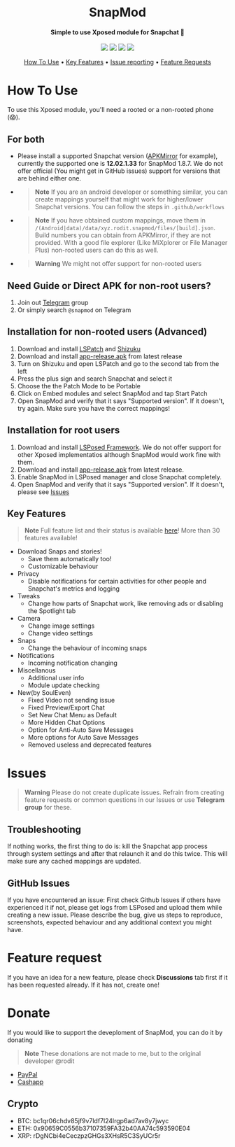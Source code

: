 <h1 align="center">
  <br>
  SnapMod
  <br>
</h1>

<h4 align="center">Simple to use Xposed module for Snapchat 👻</h4>

<p align="center">
  <a href="https://github.com/RevealedSoulEven/Snapmod-new/releases">
    <img src="https://img.shields.io/github/v/release/RevealedSoulEven/Snapmod-new?style=for-the-badge"></a>
  <a href="https://github.com/RevealedSoulEven/Snapmod-new/releases"><img src="https://img.shields.io/github/downloads/RevealedSoulEven/Snapmod-new/total?style=for-the-badge"></a>
  <a href="https://github.com/RevealedSoulEven/Snapmod-new/stargazers">
    <img src="https://img.shields.io/github/stars/RevealedSoulEven/Snapmod-new?style=for-the-badge"></a>
  <a href="#donate">
    <img src="https://img.shields.io/badge/$-donate-ff69b4.svg?maxAge=2592000&amp;style=for-the-badge">
  </a>
</p>

<p align="center">
  <a href="#how-to-use">How To Use</a> •
  <a href="#key-features">Key Features</a> •
  <a href="#issues">Issue reporting</a> •
  <a href="#feature-request">Feature Requests</a>
</p>


# How To Use

To use this Xposed module, you'll need a rooted or a non-rooted phone (😱). 

## For both
* Please install a supported Snapchat version ([APKMirror](https://www.apkmirror.com/apk/snap-inc/snapchat/snapchat-12-02-1-33-release/snapchat-12-02-1-33-2-android-apk-download/) for example), currently the supported one is **12.02.1.33** for SnapMod 1.8.7. We do not offer official (You might get in GitHub issues) support for versions that are behind either one.
* > **Note** If you are an android developer or something similar, you can create mappings yourself that might work for higher/lower Snapchat versions. You can follow the steps in `.github/workflows`
* > **Note** If you have obtained custom mappings, move them in `/(Android|data)/data/xyz.rodit.snapmod/files/[build].json`. Build numbers you can obtain from APKMirror, if they are not provided. With a good file explorer (Like MiXplorer or File Manager Plus) non-rooted users can do this as well.

* > **Warning** We might not offer support for non-rooted users


## Need Guide or Direct APK for non-root users?
1. Join out [Telegram](https://t.me/snapmod) group
2. Or simply search ```@snapmod``` on Telegram

## Installation for non-rooted users (Advanced)
1. Download and install [LSPatch](https://github.com/LSPosed/LSPatch) and [Shizuku](https://github.com/RikkaApps/Shizuku)
2. Download and install [app-release.apk](https://github.com/RevealedSoulEven/Snapmod-new/releases/download/v1.8.5/app-release.apk) from latest release
3. Turn on Shizuku and open LSPatch and go to the second tab from the left
4. Press the plus sign and search Snapchat and select it
5. Choose the the Patch Mode to be Portable
6. Click on Embed modules and select SnapMod and tap Start Patch
7. Open SnapMod and verify that it says "Supported version". If it doesn't, try again. Make sure you have the correct mappings!

## Installation for root users
1. Download and install [LSPosed Framework](https://github.com/LSPosed/LSPosed). We do not offer support for other Xposed implementatios although SnapMod would work fine with them.
2. Download and install [app-release.apk](https://github.com/RevealedSoulEven/Snapmod-new/releases/download/v1.8.5/app-release.apk) from latest release.
3. Enable SnapMod in LSPosed manager and close Snapchat completely.
5. Open SnapMod and verify that it says "Supported version". If it doesn't, please see <a href="#issues">Issues</a>



## Key Features
> **Note** Full feature list and their status is available [here](https://github.com/rodit/Snapmod/wiki/Features)! More than 30 features available!
* Download Snaps and stories!
  - Save them automatically too!
  - Customizable behaviour
* Privacy
  - Disable notifications for certain activities for other people and Snapchat's metrics and logging
* Tweaks
  - Change how parts of Snapchat work, like removing ads or disabling the Spotlight tab
* Camera
  - Change image settings
  - Change video settings
* Snaps
  - Change the behaviour of incoming snaps
* Notifications
  - Incoming notification changing
* Miscellanous
  - Additional user info
  - Module update checking
* New(by SoulEven)
  - Fixed Video not sending issue
  - Fixed Preview/Export Chat
  - Set New Chat Menu as Default
  - More Hidden Chat Options
  - Option for Anti-Auto Save Messages
  - More options for Auto Save Messages
  - Removed useless and deprecated features


# Issues
> **Warning** Please do not create duplicate issues. Refrain from creating feature requests or common questions in our Issues or use **Telegram group** for these.

## Troubleshooting
If nothing works, the first thing to do is: kill the Snapchat app process through system settings and after that relaunch it and do this twice. This will make sure any cached mappings are updated.

## GitHub Issues
If you have encountered an issue: First check Github Issues if others have experienced it if not, please get logs from LSPosed and upload them while creating a new issue. Please describe the bug, give us steps to reproduce, screenshots, expected behaviour and any additional context you might have.

# Feature request
If you have an idea for a new feature, please check **Discussions** tab first if it has been requested already. If it has not, create one!

# Donate
If you would like to support the deveploment of SnapMod, you can do it by donating
> **Note** These donations are not made to me, but to the original developer @rodit
* [PayPal](https://paypal.me/roditmod) 
* [Cashapp](https://cash.app/rodit9)

## Crypto
  - BTC: bc1qr06chdv85jf9v7ldf7l24lrgp6ad7av8y7jwyc
  - ETH: 0x90659C0556b37107359FA32b40AA74c593590E04
  - XRP: rDgNCbi4eCeczpzGHGs3XHsR5C3SyUCr5r